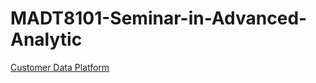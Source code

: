 # MADT8101-Seminar-in-Advanced-Analytic     

[Customer Data Platform](https://img.shields.io/badge/CDP-yellow)
